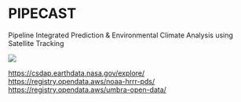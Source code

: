 # PIPECAST
Pipeline Integrated Prediction &amp; Environmental Climate Analysis using Satellite Tracking

![](Workflow_8_13.png)

https://csdap.earthdata.nasa.gov/explore/
https://registry.opendata.aws/noaa-hrrr-pds/
https://registry.opendata.aws/umbra-open-data/
